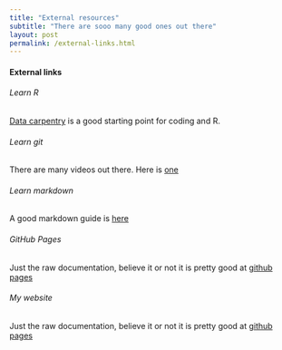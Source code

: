 ```yaml
---
title: "External resources"
subtitle: "There are sooo many good ones out there"
layout: post
permalink: /external-links.html
---
```


<h4>External links</h4> 

###### *Learn R*

[Data carpentry]("https://datacarpentry.org/") is a good starting point for coding and R.

###### *Learn git*

There are many videos out there. Here is [one]("https://www.youtube.com/watch?v=HVsySz-h9)

###### *Learn markdown*

A good markdown guide is [here]("http://www.markdowntutorial.com/")

###### *GitHub Pages*
Just the raw documentation, believe it or not it is pretty good  at [github pages]("https://pages.github.com/")

###### *My website*
Just the raw documentation, believe it or not it is pretty good at [github pages]("https://www.ssnhub.com/")